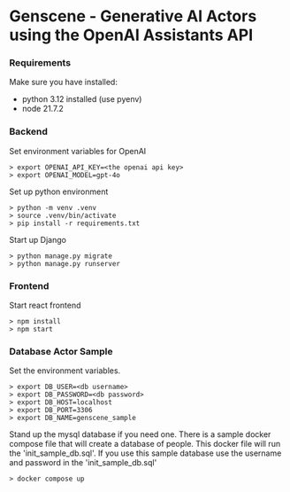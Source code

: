 # Genscene - Generative AI Actors using the OpenAI Assistants API

### Requirements

Make sure you have installed:
- python 3.12 installed (use pyenv)
- node 21.7.2

### Backend

Set environment variables for OpenAI
```
> export OPENAI_API_KEY=<the openai api key>
> export OPENAI_MODEL=gpt-4o
```

Set up python environment
```
> python -m venv .venv
> source .venv/bin/activate
> pip install -r requirements.txt
```

Start up Django
```
> python manage.py migrate
> python manage.py runserver
```

### Frontend

Start react frontend
```
> npm install
> npm start
```


### Database Actor Sample

Set the environment variables. 
```
> export DB_USER=<db username>
> export DB_PASSWORD=<db password>
> export DB_HOST=localhost
> export DB_PORT=3306
> export DB_NAME=genscene_sample
```

Stand up the mysql database if you need one. There is a sample docker 
compose file that will create a database of people. This docker file
will run the 'init_sample_db.sql'. If you use this sample database use
the username and password in the 'init_sample_db.sql'
```
> docker compose up
```


